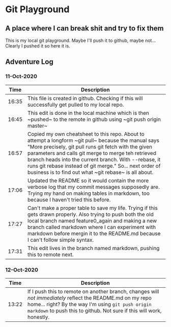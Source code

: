 # Git Playground
## A place where I can break shit and try to fix them

This is my local git playground. Maybe I'll push it to github, maybe not...
    Clearly I pushed it so here it is.

## Adventure Log
### 11-Oct-2020

| Time  |   Description |
| --- | --- |
| 16:35 |   This file is created in github. Checking if this will successfully get pulled to my local repo. |
| 16:45 |   This edit is done in the local machine which is then ~pushed~ to the remote in github using ~git push origin master~|
| 16:57 | Copied my own cheatsheet to this repo. About to attempt a longform ~git pull~ because the manual says "More precisely, git pull runs git fetch with the given parameters and calls git merge to merge teh retrieved branch heads into the current branch. With --rebase, it runs git rebase instead of git merge." So... next order of business is to find out what ~git rebase~ is all about. |
| 17:06 | Updated the README so it would contain the more verbose log that my commit messages supposedly are. Trying my hand on making tables in markdown, too because I haven't tried this before. |
| 17:27 | Can't make a proper table to save my life. Trying if this gets drawn properly. Also trying to push both the old local branch named feature0\_again and making a new branch called markdown where I can experiment with markdown before mergin it to the README.md because I can't follow simple syntax. |
| 17:31 | This edit lives in the branch named markdown, pushing this to remote next. |

### 12-Oct-2020
| Time | Description |
| --- | --- |
| 13:22 | If I push this to remote on another branch, changes will _not immediately_ reflect the README.md on my repo home... right? By the way I'm using `git push origin markdown` to push this to github. Not sure if this will work, honestly. |
